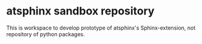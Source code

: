 # atsphinx sandbox repository

This is workspace to develop prototype of atsphinx's Sphinx-extension, not repository of python packages.
